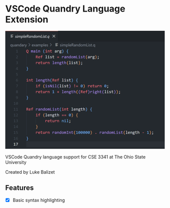 # VSCode Quandry Language Extension

![Screenshot 1](imgs/screenshot1.png)

VSCode Quandry language support for CSE 3341 at The Ohio State University

Created by Luke Balizet

## Features

- [x] Basic syntax highlighting
